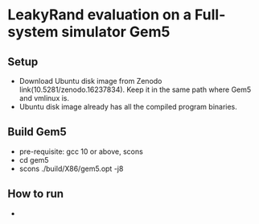 # LeakyRand evaluation on a Full-system simulator Gem5

## Setup
- Download Ubuntu disk image from Zenodo link(10.5281/zenodo.16237834). Keep it in the same path where Gem5 and vmlinux is.
- Ubuntu disk image already has all the compiled program binaries.
## Build Gem5
- pre-requisite: gcc 10 or above, scons
- cd gem5
- scons ./build/X86/gem5.opt -j8
## How to run
- 
